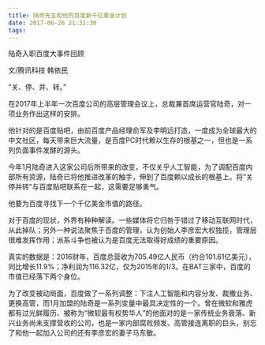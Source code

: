 ```yaml
---
title: 陆奇先生和他的百度新千亿美金计划
date: 2017-06-26 21:31:30
tags:
---
```

陆奇入职百度大事件回顾


文/腾讯科技 韩依民

“关、停、并、转。”

在2017年上半年一次百度公司的高层管理会议上，总裁兼首席运营官陆奇，对一项业务作出这样的安排。

他针对的是百度贴吧，由前百度产品经理俞军及李明远打造，一度成为全球最大的中文社区，每天带来巨大流量，是百度PC时代赖以生存的根基之一，但也是一系列负面事件发酵的源头。

今年1月陆奇进入这家公司后所带来的改变，不仅关乎人工智能，为了调配百度内部所有资源，陆奇已将他推进改革的触手，伸到了百度赖以成长的根基上。将“关停并转”与百度贴吧联系在一起，这需要足够勇气。

他要为百度寻找下一个千亿美金市值的路径。

对于百度的现状，外界有种种解读。一些媒体将它归咎于错过了移动互联网时代，从此掉队；另外一种说法聚焦于百度的管理，认为创始人李彦宏大权独揽，管理层很难发挥作用；派系斗争也被认为是百度无法取得好成绩的重要原因。

真实的数据是：2016财年，百度总营收为705.49亿人民币（约合101.61亿美元），同比增长11.9%；净利润为116.32亿，仅为2015年的1/3。在BAT三家中，百度的市值已经落下两个身位。

为了改变被动局面，百度做了一系列调整：下注人工智能和内容分发、裁撤业务、更换高管，而1月加盟的陆奇是一系列变量中最具决定性的一个。曾在微软和雅虎都有过光鲜履历、被称为“微软最有权势华人”的他面对的是一家传统业务衰落、新兴业务尚未支撑营收的公司，也是一家内部腐败频发、高管接连离职的巨头，别忘了和他一起加入公司的还有李彦宏的妻子马东敏。